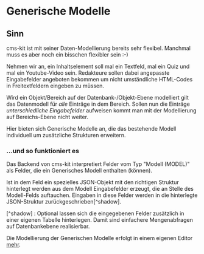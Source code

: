 
# Generische Modelle

## Sinn

cms-kit ist mit seiner Daten-Modellierung bereits sehr flexibel. Manchmal muss es aber noch ein bisschen flexibler sein :-)

Nehmen wir an, ein Inhaltselement soll mal ein Textfeld, mal ein Quiz und mal ein Youtube-Video sein. Redakteure sollen dabei angepasste Eingabefelder angeboten bekommen um nicht umständliche HTML-Codes in Freitextfeldern eingeben zu müssen.

Wird ein Objekt/Bereich auf der Datenbank-/Objekt-Ebene modelliert gilt das Datenmodell für *alle* Einträge in dem Bereich. Sollen nun die Einträge *unterschiedliche Eingabefelder* aufweisen kommt man mit der Modellierung auf Bereichs-Ebene nicht weiter.

Hier bieten sich Generische Modelle an, die das bestehende Modell individuell um zusätzliche Strukturen erweitern.

### ...und so funktioniert es

Das Backend von cms-kit interpretiert Felder vom Typ "Modell (MODEL)" als Felder, die ein Generisches Modell enthalten (können).

Ist in dem Feld ein spezielles JSON-Objekt mit den richtigen Struktur hinterlegt werden aus dem Modell Eingabefelder erzeugt, die an Stelle des Modell-Felds auftauchen. Eingaben in diese Felder werden in die hinterlegte JSON-Struktur zurückgeschrieben[^shadow].

[^shadow] : Optional lassen sich die eingegebenen Felder zusätzlich in einer eigenen Tabelle hinterlegen. Damit sind einfachere Mengenabfragen auf Datenbankebene realisierbar.

Die Modellierung der Generischen Modelle erfolgt in einem eigenen Editor [mehr](.generic_modeling.md).
 

